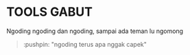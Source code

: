 # TOOLS GABUT
Ngoding ngoding dan ngoding, sampai ada teman lu ngomong
<blockquote> :pushpin: "ngoding terus apa nggak capek"</blockquote>
